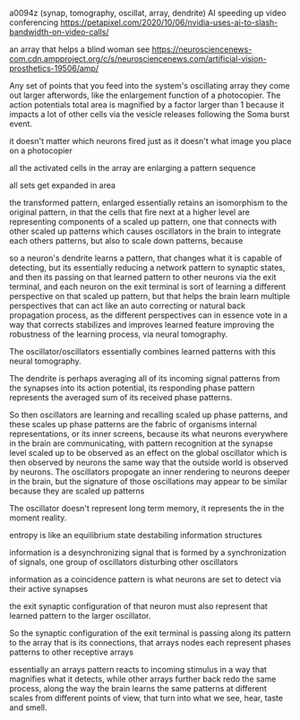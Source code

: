 a0094z
(synap, tomography, oscillat, array, dendrite)
AI speeding up video conferencing https://petapixel.com/2020/10/06/nvidia-uses-ai-to-slash-bandwidth-on-video-calls/

an array that helps a blind woman see 
https://neurosciencenews-com.cdn.ampproject.org/c/s/neurosciencenews.com/artificial-vision-prosthetics-19506/amp/

Any set of points that you feed into the system's oscillating array they come out larger afterwords, like the enlargement function of a photocopier. The action potentials total area is magnified by a factor larger than 1 because it impacts a lot of other cells via the vesicle releases following the Soma burst event.

it doesn't matter which neurons fired just as it doesn't what image you place on a photocopier

all the activated cells in the array are enlarging a pattern sequence

all sets get expanded in area

the transformed pattern, enlarged essentially retains an isomorphism to the original pattern, in that the cells that fire next at a higher level are representing components of a scaled up pattern, one that connects with other scaled up patterns which causes oscillators in the brain to integrate each others patterns, but also to scale down patterns, because 

so a neuron's dendrite learns a pattern, that changes what it is capable of detecting, but its essentially reducing a network pattern to synaptic states, and then its passing on that learned pattern to other neurons via the exit terminal, and each neuron on the exit terminal is sort of learning a different perspective on that scaled up pattern, but that helps the brain learn multiple perspectives that can act like an auto correcting or natural back propagation process, as the different perspectives can in essence vote in a way that corrects stabilizes and improves learned feature improving the robustness of the learning process, via neural tomography.

The oscillator/oscillators essentially combines learned patterns with this neural tomography.

The dendrite is perhaps averaging all of its incoming signal patterns from the synapses into its action potential, its responding phase pattern represents the averaged sum of its received phase patterns.

So then oscillators are learning and recalling scaled up phase patterns, and these scales up phase patterns are the fabric of organisms internal representations, or its inner screens, because its what neurons everywhere in the brain are communicating, with pattern recognition at the synapse level scaled up to be observed as an effect on the global oscillator which is then observed by neurons the same way that the outside world is observed by neurons. The oscillators propogate an inner rendering to neurons deeper in the brain, but the signature of those oscillations may appear to be similar because they are scaled up patterns

The oscillator doesn't represent long term memory, it represents the in the moment reality.

entropy is like an equilibrium state destabiling information structures

information is a desynchronizing signal that is formed by a synchronization of signals, one group of oscillators disturbing other oscillators

information as a coincidence pattern is what neurons are set to detect via their active synapses

the exit synaptic configuration of that neuron must also represent that learned pattern to the larger oscillator.

So the synaptic configuration of the exit terminal is passing along its pattern to the array that is its connections, that arrays nodes each represent phases patterns to other receptive arrays

essentially an arrays pattern reacts to incoming stimulus in a way that magnifies what it detects, while other arrays further back redo the same process, along the way the brain learns the same patterns at different scales from different points of view, that turn into what we see, hear, taste and smell.
